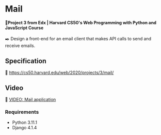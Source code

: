 # Mail

#### 📘Project 3 from Edx | Harvard CS50's Web Programming with Python and JavaScript Course

✒️ Design a front-end for an email client that makes API calls to send and receive emails.

## Specification 
🚀 https://cs50.harvard.edu/web/2020/projects/3/mail/

## Video

🚀 [VIDEO: Mail application](https://youtu.be/FQLo7GbbeNk)

### Requirements

* Python 3.11.1
* Django 4.1.4
